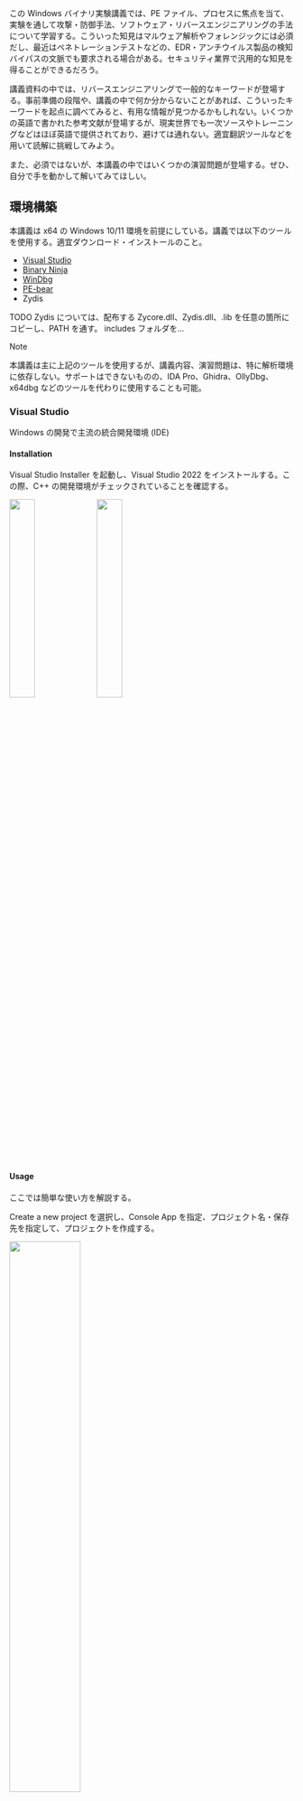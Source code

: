この Windows バイナリ実験講義では、PE ファイル、プロセスに焦点を当て、実験を通して攻撃・防御手法、ソフトウェア・リバースエンジニアリングの手法について学習する。こういった知見はマルウェア解析やフォレンジックには必須だし、最近はペネトレーションテストなどの、EDR・アンチウイルス製品の検知バイパスの文脈でも要求される場合がある。セキュリティ業界で汎用的な知見を得ることができるだろう。

講義資料の中では、リバースエンジニアリングで一般的なキーワードが登場する。事前準備の段階や、講義の中で何か分からないことがあれば、こういったキーワードを起点に調べてみると、有用な情報が見つかるかもしれない。いくつかの英語で書かれた参考文献が登場するが、現実世界でも一次ソースやトレーニングなどはほぼ英語で提供されており、避けては通れない。適宜翻訳ツールなどを用いて読解に挑戦してみよう。

また、必須ではないが、本講義の中ではいくつかの演習問題が登場する。ぜひ、自分で手を動かして解いてみてほしい。

## 環境構築
本講義は x64 の Windows 10/11 環境を前提にしている。講義では以下のツールを使用する。適宜ダウンロード・インストールのこと。

* [Visual Studio](https://visualstudio.microsoft.com/downloads/)
* [Binary Ninja](https://binary.ninja/free/)
* [WinDbg](https://learn.microsoft.com/en-us/windows-hardware/drivers/debugger/)
* [PE-bear](https://github.com/hasherezade/pe-bear/releases)
* Zydis

TODO
Zydis については、配布する Zycore.dll、Zydis.dll、.lib を任意の箇所にコピーし、PATH を通す。
includes フォルダを...

> [!NOTE]
> 本講義は主に上記のツールを使用するが、講義内容、演習問題は、特に解析環境に依存しない。サポートはできないものの、IDA Pro、Ghidra、OllyDbg、x64dbg などのツールを代わりに使用することも可能。

### Visual Studio

Windows の開発で主流の統合開発環境 (IDE)

#### Installation

Visual Studio Installer を起動し、Visual Studio 2022 をインストールする。この際、C++ の開発環境がチェックされていることを確認する。

<img src="./assets/img_0x0000a.png" width="30%">
<img src="./assets/img_0x0000b.png" width="30%">

#### Usage

ここでは簡単な使い方を解説する。

Create a new project を選択し、Console App を指定、プロジェクト名・保存先を指定して、プロジェクトを作成する。

<img src="./assets/img_0x0001.png" width="50%">
<img src="./assets/img_0x0002.png" width="50%">
<img src="./assets/img_0x0003.png" width="50%">

プロジェクト作成後、`Project > <Project 名> Properties` より、プロジェクトの設定を変更できる。よく使うのは、ヘッダファイルの参照先フォルダを追加する `C/C++ > General > Additional Include Directories`

<img src="./assets/img_0x0004.png" width="50%">

ライブラリを追加する `Linker > Input > Additional Dependencies` など

<img src="./assets/img_0x0005.png" width="50%">

また、Visual Studio のプロジェクトの多くが Release/Debug という2つの構成を最低限持っており、デバッグ情報を含むかといった違いがある。

<img src="./assets/img_0x0006.png" width="30%">

### Exercise 0.1 (フラグなし)

`HelloWorld/HelloWorld.sln` をダブルクリックして開き、Local Windows Debugger をクリックして実行してみよう。

<img src="./assets/img_0x0007.png" width="40%">

## x86_64 命令セット
現代の企業環境では、Intel の x86_64 アーキテクチャの上で Windows が動いている場合が多い。したがって、最低限 x64 環境の用語や命令を押さえておく必要がある。この節では、x86_64 の命令セットについて簡単に解説する。

> [!TIP]
> Microsoft は Surface という PC を開発しているが、一般ユーザ向けには現在、ARM ベースの Snapdragon が搭載されたモデルしか販売していない。Microsoft の ARM 重視のスタンスが表れており、将来的にはセキュリティ業界でも、ARM 環境の案件が増えているかもしれない。

CPU がデータを扱う際、メモリかレジスタを経由して読み書きを行う。x64 環境のレジスタは、以下のような種類がある:

| Register | Usage |
| --- | --- |
| rax ||
| rbx ||
| rcx ||
| rdx ||
| rsi ||
| rdi ||
| rbp | スタックフレームの終端アドレス |
| rsp | スタックフレームの先頭アドレス |
| rip | プログラムが現在実行している命令位置 |
| r8 ||
| r9 ||
| r10 ||
| r11 ||
| r12 ||
| r13 ||
| r14 ||
| r15 ||

命令の記法については AT&T と Intel のシンタックスがあるが、本講義では Intel シンタックスに準拠して説明する。この場合、基本的に `opcode dst, src` という順番で読めばいい。例えば、以下の `mov` 命令は、`rcx` という目的地に対して、`0x1234` という値を書き込むという意味になる:

```asm
mov rcx, 0x1234;
```

メモリから値を読み込んだり、書き込んだりする場合:

```asm
; 0x1234 から値を読んで rax に保存
mov rax, QWORD PTR [0x1234];
; rbx の値を 0x1234 へ保存
mov QWORD PTR [0x1234], rbx;
```

アドレスの計算を行う際は、しばしば `lea` 命令が用いられる:

```asm
; rbx にベースのアドレス、rax がインデックスで、計算結果のアドレスを rsi に保存
lea rsi, [rbx + 8*rax];
```

`cmp` 命令は値の比較を行う:

```asm
cmp rax, rbx;
```

比較結果に応じて、RFLAGS レジスタの中の ZF と CF フラグが変化する

| Condition | ZF | CF |
| --- | --- | --- |
| rax > rbx | 0 | 0 |
| rax = rbx | 1 | 0 |
| rax < rbx | 0 | 1 |

以下の命令は、ZF フラグの値に応じてジャンプ先を変更する:

```asm
; ZF=1
je hoge
jz hoge
; ZF=0
jne fuga
jnz fuga
```

関数を呼び出す際、`call` 命令を、関数が呼び出し元に帰る際は、`ret` 命令が使用される。

```c
void caller() {
    callee(arg1, arg2);
}
```

```asm
; 呼び出し
call callee_address;
```

```c
void callee() {
    return;
}
```

```asm
; 帰る
ret;
```

関数呼び出しが行われるとき、スタックというメモリの領域を使用して、`caller` の情報が保存される。スタック領域は FILO (First In Last Out) のデータ構造で、`call` 命令は、呼び出し元のアドレスをスタックに積んだ後、呼び出し先の処理に遷移する:

```
| caller_address | <- rsp
```

`callee` に遷移すると、**関数のプロローグ**という処理が行われ、`callee` が使用できる領域 (スタックフレーム) が確保される。ローカル変数はこの領域に保存される。rbp が下限、rsp が上限を示す:

```
| .............. | <- rsp
| .............. |
| caller_address | <- rbp
```

`callee` が終了する際は、**関数のエピローグ**という処理が発生し、呼び出された際の状態にスタックフレームを修正する:

```
| caller_address | <- rsp
```

最後に、積まれた呼び出し元関数のアドレスを復元し、処理は終了。

また、x64 の慣習 (`__fastcall`) では、引数は rcx, rdx, r8, r9 の順に保存されて渡される。

以上、ここでは最小限の説明に留めたが、必要に応じて [Software Developer Manual](https://cdrdv2.intel.com/v1/dl/getContent/671110) なども参照することを推奨する。

### Exercise 0.2
レジスタの中身をスタックに積みたい。このとき、どの命令を使えばいいだろうか?

### Exercise 0.3
`mov` 命令 (89 /r) で ebx レジスタの値を ecx レジスタに移動したい。このとき、ModR/M バイトが示す値は何になるだろうか? 16進数で答えよ。

ModR/M については、Software Developer Manual の2.1節を参照のこと。

## [PE ファイル](https://learn.microsoft.com/en-us/windows/win32/debug/pe-format)
Windows の実行可能ファイルで、.exe、.dll、.sys などの拡張子を持つ。実行時には仮想メモリ上に展開される。ちなみに他の有名な実行可能ファイルとしては、ELF ファイルがある。

PE ファイルは以下のヘッダから構成されている:

* DOS header
* NT headers
* File header
* Optional header
* Section headers

<img src="./assets/img_0x0008.png" width="50%">

```c
PIMAGE_DOS_HEADER        pDOSHeader = (PIMAGE_DOS_HEADER)lpPE;
PIMAGE_NT_HEADERS64      pNTHeaders = (PIMAGE_NT_HEADERS64)(lpPE + pDOSHeader->e_lfanew);
PIMAGE_FILE_HEADER       pFileHeader = &pNTHeaders->FileHeader;
PIMAGE_OPTIONAL_HEADER64 pOptHeader = &pNTHeaders->OptionalHeader;
// Note: section headers reside right after an optional header
PIMAGE_SECTION_HEADER    aSecHeaders = (PIMAGE_SECTION_HEADER)((DWORDLONG)pOptHeader + pFileHeader->SizeOfOptionalHeader);
```

### [DOS header](https://0xrick.github.io/win-internals/pe3/)

MZ というマジックナンバーが必ず入る。マルウェアが動的にファイルをメモリに読み込む際は、大体 `if (buf[0] == 'M' and buf[1] == 'Z')` のようなチェックが入るため、この2文字が解析のヒントになる場合がある。

### [Section headers](https://0xrick.github.io/win-internals/pe5/)

PE ファイルはセクションという複数の領域に分かれており、セクションヘッダが指定する RVA (Relative Virtual Address) に各セクションは配置される。

### .text section
プログラムが保存されているセクション。

## リバースエンジニアリング 101
さて、この節では、簡単なリバースエンジニアリングに挑戦する。リバースエンジニアリングに限らずコードリーディング全般に言えることだが、大前提として、全てのコードを理解する必要はなく、読まなくて済むならその方がいい。実際、セキュリティに関わるリバースエンジニアリングにおいては、特定の脆弱性を見つけたい、マルウェアの通信先を見つけたいといった何らかの目的がある。バグハンティングであれば、文字列をパースするような怪しい箇所、マルウェア解析であれば、通信系の API を使う箇所といったあたりをつけ、本質とは関係のないコードは読み飛ばしてしまおう。

もう1つ、元の処理を復元するにあたって、対象に関する知識は多ければ多いほどよく、分かる部分から埋めていく必要がある。まずは規格やブログ記事、GitHub 上での実装例などの公開情報がないか調べてみよう。コードリーディングの段階では、文字列、API 名、定数などが大きなヒントになる。

### Binary Ninja を使用した解析手順

Binary Ninja は Vector 35 が開発するデコンパイラ・ディスアセンブラで、使いやすい UI と自動化 API を持つ。基本機能は無料で使用でき、API などの追加機能も IDA Pro よりも低価格で利用できる。

ウィンドウに .exe ファイルをドラッグ&ドロップするか、`File > Open` から選択することで、自動的に解析が開始される。

<img src="./assets/img_0x0009.png" width="100%">

中央に解析されたコードが表示され、一番上のプルダウンから、ディスセンブリ、疑似 C コードなどの表示する内容を変更可能。

左上には関数名などのシンボル一覧が表示される。

左下の Cross References には、現在中央に表示されている関数を呼んでいる箇所が表示される。

### WinDbg を使用した解析手順
Microsoft 製のデバッガで、動的解析の用途では、ほぼデファクトスタンダードのツールと言っていい。

左上の File をクリックし、`Launch executable` から実行ファイルを選択するとデバッグが開始する。`Launch executable (advanced)` では、プログラムに渡す引数を指定できる。

<img src="./assets/img_0x0010.png" width="50%">

デバッガを用いた解析は、基本的にブレークポイントをアドレスに設定、その箇所まで実行し、レジスタやメモリの中身を確認、という流れで進んでいく。以下、WinDbg でよく使用するコマンドをまとめておく:

| Command | Usage |
| ---     | ---   |
| bp | ブレークポイントの設定 |
| g  | 次のブレークポイントまで実行 |
| r  | レジスタの情報を表示 |
| p  | ステップアウト実行 (関数の中に入らない) |
| t  | ステップイン実行 |

### Exercise 0.4

Binary Ninja、WinDbg で解析してみよう

### Exercise 0.5
WinDbg で解析
